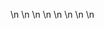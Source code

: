 

















































\n
\n
\n
\n
\n
\n
\n
\n

















































































































































































































































